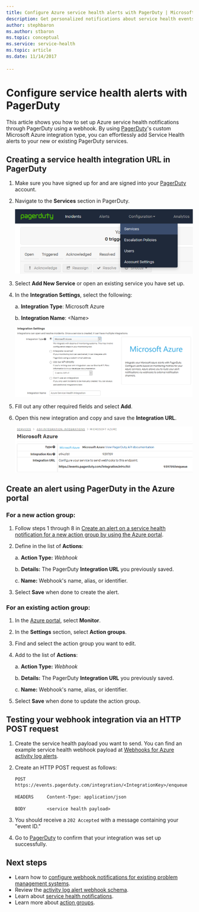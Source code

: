 ```yaml
---
title: Configure Azure service health alerts with PagerDuty | Microsoft Docs
description: Get personalized notifications about service health events to your PagerDuty instance.
author: stephbaron
ms.author: stbaron
ms.topic: conceptual
ms.service: service-health
ms.topic: article
ms.date: 11/14/2017

---
```

# Configure service health alerts with PagerDuty

This article shows you how to set up Azure service health notifications through PagerDuty using a webhook. By using [PagerDuty](https://www.pagerduty.com/)'s custom Microsoft Azure integration type, you can effortlessly add Service Health alerts to your new or existing PagerDuty services.

## Creating a service health integration URL in PagerDuty
1.  Make sure you have signed up for and are signed into your [PagerDuty](https://www.pagerduty.com/) account.

1.  Navigate to the **Services** section in PagerDuty.

    ![The "Services" section in PagerDuty](./media/webhook-alerts/pagerduty-services-section.png)

1.  Select **Add New Service** or open an existing service you have set up.

1.  In the **Integration Settings**, select the following:

    a. **Integration Type**: Microsoft Azure

    b. **Integration Name**: \<Name\>

    ![The "Integration Settings" in PagerDuty](./media/webhook-alerts/pagerduty-integration-settings.png)

1.  Fill out any other required fields and select **Add**.

1.  Open this new integration and copy and save the **Integration URL**.

    ![The "Integration URL" in PagerDuty](./media/webhook-alerts/pagerduty-integration-url.png)

## Create an alert using PagerDuty in the Azure portal
### For a new action group:
1. Follow steps 1 through 8 in [Create an alert on a service health notification for a new action group by using the Azure portal](../azure-monitor/platform/alerts-activity-log-service-notifications.md).

1. Define in the list of **Actions**:

    a. **Action Type:** *Webhook*

    b. **Details:** The PagerDuty **Integration URL** you previously saved.

    c. **Name:** Webhook's name, alias, or identifier.

1. Select **Save** when done to create the alert.

### For an existing action group:
1. In the [Azure portal](https://portal.azure.com/), select **Monitor**.

1. In the **Settings** section, select **Action groups**.

1. Find and select the action group you want to edit.

1. Add to the list of **Actions**:

    a. **Action Type:** *Webhook*

    b. **Details:** The PagerDuty **Integration URL** you previously saved.

    c. **Name:** Webhook's name, alias, or identifier.

1. Select **Save** when done to update the action group.

## Testing your webhook integration via an HTTP POST request
1. Create the service health payload you want to send. You can find an example service health webhook payload at [Webhooks for Azure activity log alerts](../azure-monitor/platform/activity-log-alerts-webhook.md).

1. Create an HTTP POST request as follows:

    ```
    POST        https://events.pagerduty.com/integration/<IntegrationKey>/enqueue

    HEADERS     Content-Type: application/json

    BODY        <service health payload>
    ```
1. You should receive a `202 Accepted` with a message containing your "event ID."

1. Go to [PagerDuty](https://www.pagerduty.com/) to confirm that your integration was set up successfully.

## Next steps
- Learn how to [configure webhook notifications for existing problem management systems](service-health-alert-webhook-guide.md).
- Review the [activity log alert webhook schema](../azure-monitor/platform/activity-log-alerts-webhook.md). 
- Learn about [service health notifications](../azure-monitor/platform/service-notifications.md).
- Learn more about [action groups](../azure-monitor/platform/action-groups.md).
